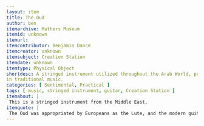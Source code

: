 ```yaml
---
layout: item
title: The Oud
author: ben
itemarchive: Mathers Museum 
itemid: unknown
itemurl: 
itemcontributor: Benjamin Dance
itemcreator: unknown
itemsubject: Creation Station
itemdate: unknown
itemtype: Physical Object
shortdesc: A stringed instrument utilized throughout the Arab World, predecessor of the lute. The instrument is still utilized today
in traditional music. 
categories: [ Sentimental, Practical ]
tags: [ music, stringed instrument, guitar, Creation Station ]
itemabout: |
 This is a stringed instrument from the Middle East. 
itemquote: |
 The Oud was appropriated by Europeans as the Lute, and the modern guitar was soon to follow.
---
```

